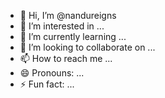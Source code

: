- 👋 Hi, I’m @nandureigns
- 👀 I’m interested in ...
- 🌱 I’m currently learning ...
- 💞️ I’m looking to collaborate on ...
- 📫 How to reach me ...
- 😄 Pronouns: ...
- ⚡ Fun fact: ...

<!---
nandureigns/nandureigns is a ✨ special ✨ repository because its `README.md` (this file) appears on your GitHub profile.
You can click the Preview link to take a look at your changes.
--->
